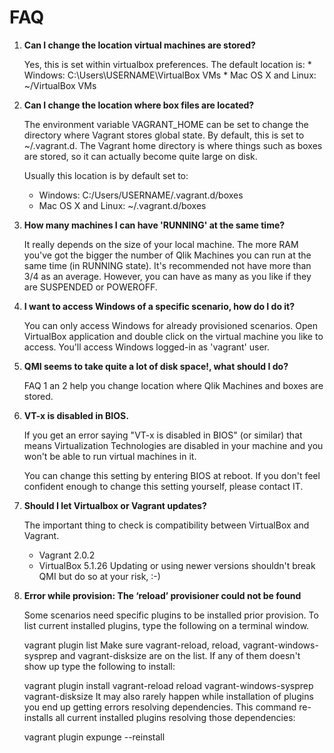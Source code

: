 # FAQ

1. __Can I change the location virtual machines are stored?__

    Yes, this is set within virtualbox preferences. The default location is:
       * Windows: C:\Users\USERNAME\VirtualBox VMs
       * Mac OS X and Linux: ~/VirtualBox VMs
2. __Can I change the location where box files are located?__

    The environment variable VAGRANT_HOME can be set to change the directory where Vagrant stores global state. By default, this is set to ~/.vagrant.d. The Vagrant home directory is where things such as boxes are stored, so it can actually become quite large on disk.

    Usually this location is by default set to:
    * Windows: C:/Users/USERNAME/.vagrant.d/boxes
    * Mac OS X and Linux: ~/.vagrant.d/boxes
3. __How many machines I can have 'RUNNING' at the same time?__

    It really depends on the size of your local machine. The more RAM you've got the bigger the number of Qlik Machines you can run at the same time (in RUNNING state). It's recommended not have more than 3/4 as an average. However, you can have as many as you like if they are SUSPENDED or POWEROFF.

4. __I want to access Windows of a specific scenario, how do I do it?__

    You can only access Windows for already provisioned scenarios.
    Open VirtualBox application and double click on the virtual machine you like to access. You'll access Windows logged-in as 'vagrant' user.

5. __QMI seems to take quite a lot of disk space!, what should I do?__

    FAQ 1 an 2 help you change location where Qlik Machines and boxes are stored.

6. __VT-x is disabled in BIOS.__

    If you get an error saying "VT-x is disabled in BIOS" (or similar) that means Virtualization Technologies are disabled in your machine and you won't be able to run virtual machines in it.

    You can change this setting by entering BIOS at reboot. If you don't feel confident enough to change this setting yourself, please contact IT.

7. __Should I let Virtualbox or Vagrant updates?__

    The important thing to check is compatibility between VirtualBox and Vagrant.
    * Vagrant 2.0.2
    * VirtualBox 5.1.26
    Updating or using newer versions shouldn't break QMI but do so at your risk, :-)

8. __Error while provision: The ‘reload’ provisioner could not be found__

    Some scenarios need specific plugins to be installed prior provision. To list current installed plugins, type the following on a terminal window.

    vagrant plugin list
    Make sure vagrant-reload, reload, vagrant-windows-sysprep and vagrant-disksize are on the list. If any of them doesn't show up type the following to install:

    vagrant plugin install vagrant-reload reload vagrant-windows-sysprep vagrant-disksize
    It may also rarely happen while installation of plugins you end up getting errors resolving dependencies. This command re-installs all current installed plugins resolving those dependencies:

    vagrant plugin expunge --reinstall
